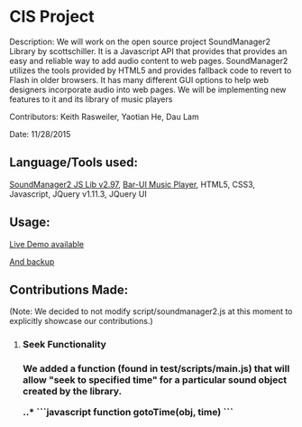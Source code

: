# CIS Project
<p>	Description:
	We will work on the open source project SoundManager2 Library by scottschiller. 
	It is a Javascript API that provides that provides an easy and reliable way to add audio content to web pages. 
	SoundManager2 utilizes the tools provided by HTML5 and provides fallback code to revert to Flash in older browsers. 
	It has many different GUI options to help web designers incorporate audio into web pages. 
	We will be implementing new features to it and its library of music players</p>
<p>Contributors:  Keith Rasweiler, Yaotian He, Dau Lam </p>
<p>Date: 11/28/2015</p>

## Language/Tools used:
<p>
	<a href="https://github.com/scottschiller/SoundManager2">SoundManager2 JS Lib v2.97</a>, 
	<a href="http://www.schillmania.com/projects/soundmanager2/demo/bar-ui/">Bar-UI Music Player</a>, 
	HTML5, 
	CSS3, 
	Javascript, 
	JQuery v1.11.3, 
	JQuery UI</p>

## Usage:
<p><a href="http://babyhuey.cis.temple.edu/~tuf72877/SoundManager2-Seek-Reverse/testing/">Live Demo available</a></p>
<p><a href="http://daul.me/project/sm2/testing/">And backup</a></p>

## Contributions Made:
(Note: We decided to not modify script/soundmanager2.js at this moment to explicitly showcase our contributions.)
<ol>
	<li><h3>Seek Functionality<h3>
<p>We added a function (found in test/scripts/main.js) that will allow "seek to specified time" for a particular sound object created by the library.</p>
..* 
```javascript
	function gotoTime(obj, time)
```
</li>
</ol>